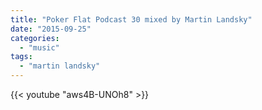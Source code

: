 ```yaml
---
title: "Poker Flat Podcast 30 mixed by Martin Landsky"
date: "2015-09-25"
categories: 
  - "music"
tags: 
  - "martin landsky"
---
```


<!--more-->
{{< youtube "aws4B-UNOh8" >}}

<!-- <iframe width="560" height="315" src="https://www.youtube.com/embed/aws4B-UNOh8" frameborder="0" allowfullscreen></iframe> -->
